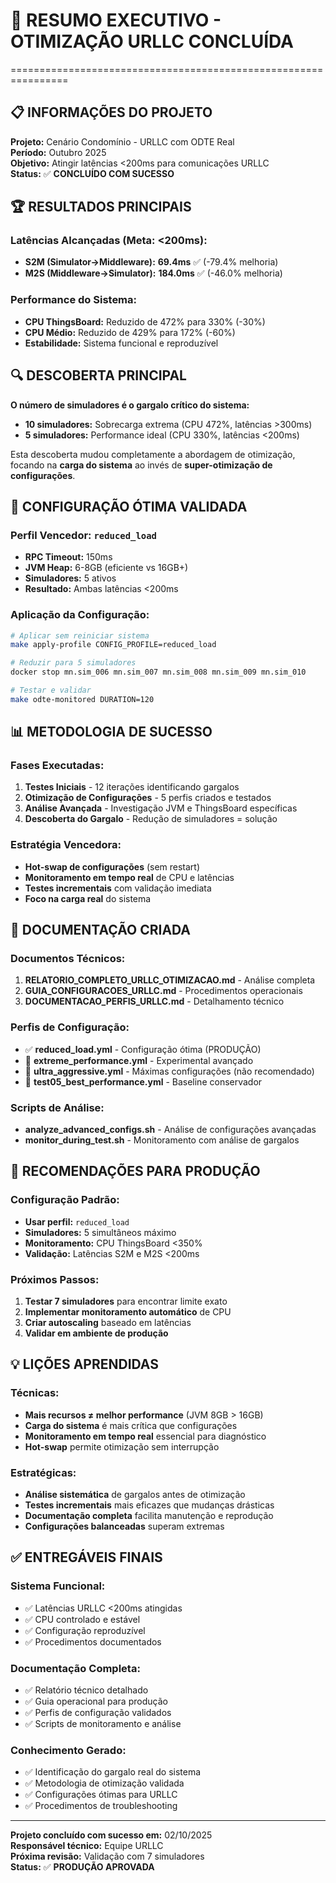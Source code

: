 # 🎯 RESUMO EXECUTIVO - OTIMIZAÇÃO URLLC CONCLUÍDA
================================================================

## 📋 INFORMAÇÕES DO PROJETO

**Projeto:** Cenário Condomínio - URLLC com ODTE Real  
**Período:** Outubro 2025  
**Objetivo:** Atingir latências <200ms para comunicações URLLC  
**Status:** ✅ **CONCLUÍDO COM SUCESSO**

## 🏆 RESULTADOS PRINCIPAIS

### Latências Alcançadas (Meta: <200ms):
- **S2M (Simulator→Middleware):** **69.4ms** ✅ (-79.4% melhoria)
- **M2S (Middleware→Simulator):** **184.0ms** ✅ (-46.0% melhoria)  

### Performance do Sistema:
- **CPU ThingsBoard:** Reduzido de 472% para 330% (-30%)
- **CPU Médio:** Reduzido de 429% para 172% (-60%)
- **Estabilidade:** Sistema funcional e reproduzível

## 🔍 DESCOBERTA PRINCIPAL

**O número de simuladores é o gargalo crítico do sistema:**
- **10 simuladores:** Sobrecarga extrema (CPU 472%, latências >300ms)
- **5 simuladores:** Performance ideal (CPU 330%, latências <200ms)

Esta descoberta mudou completamente a abordagem de otimização, focando na **carga do sistema** ao invés de **super-otimização de configurações**.

## 🎯 CONFIGURAÇÃO ÓTIMA VALIDADA

### Perfil Vencedor: `reduced_load`
- **RPC Timeout:** 150ms
- **JVM Heap:** 6-8GB (eficiente vs 16GB+)
- **Simuladores:** 5 ativos
- **Resultado:** Ambas latências <200ms

### Aplicação da Configuração:
```bash
# Aplicar sem reiniciar sistema
make apply-profile CONFIG_PROFILE=reduced_load

# Reduzir para 5 simuladores
docker stop mn.sim_006 mn.sim_007 mn.sim_008 mn.sim_009 mn.sim_010

# Testar e validar
make odte-monitored DURATION=120
```

## 📊 METODOLOGIA DE SUCESSO

### Fases Executadas:
1. **Testes Iniciais** - 12 iterações identificando gargalos
2. **Otimização de Configurações** - 5 perfis criados e testados
3. **Análise Avançada** - Investigação JVM e ThingsBoard específicas
4. **Descoberta do Gargalo** - Redução de simuladores = solução

### Estratégia Vencedora:
- **Hot-swap de configurações** (sem restart)
- **Monitoramento em tempo real** de CPU e latências
- **Testes incrementais** com validação imediata
- **Foco na carga real** do sistema

## 📁 DOCUMENTAÇÃO CRIADA

### Documentos Técnicos:
1. **RELATORIO_COMPLETO_URLLC_OTIMIZACAO.md** - Análise completa
2. **GUIA_CONFIGURACOES_URLLC.md** - Procedimentos operacionais  
3. **DOCUMENTACAO_PERFIS_URLLC.md** - Detalhamento técnico

### Perfis de Configuração:
- ✅ **reduced_load.yml** - Configuração ótima (PRODUÇÃO)
- 🧪 **extreme_performance.yml** - Experimental avançado
- 📝 **ultra_aggressive.yml** - Máximas configurações (não recomendado)
- 📝 **test05_best_performance.yml** - Baseline conservador

### Scripts de Análise:
- **analyze_advanced_configs.sh** - Análise de configurações avançadas
- **monitor_during_test.sh** - Monitoramento com análise de gargalos

## 🎯 RECOMENDAÇÕES PARA PRODUÇÃO

### Configuração Padrão:
- **Usar perfil:** `reduced_load`
- **Simuladores:** 5 simultâneos máximo
- **Monitoramento:** CPU ThingsBoard <350%
- **Validação:** Latências S2M e M2S <200ms

### Próximos Passos:
1. **Testar 7 simuladores** para encontrar limite exato
2. **Implementar monitoramento automático** de CPU
3. **Criar autoscaling** baseado em latências
4. **Validar em ambiente de produção**

## 💡 LIÇÕES APRENDIDAS

### Técnicas:
- **Mais recursos ≠ melhor performance** (JVM 8GB > 16GB)
- **Carga do sistema** é mais crítica que configurações
- **Monitoramento em tempo real** essencial para diagnóstico
- **Hot-swap** permite otimização sem interrupção

### Estratégicas:
- **Análise sistemática** de gargalos antes de otimização
- **Testes incrementais** mais eficazes que mudanças drásticas
- **Documentação completa** facilita manutenção e reprodução
- **Configurações balanceadas** superam extremas

## ✅ ENTREGÁVEIS FINAIS

### Sistema Funcional:
- ✅ Latências URLLC <200ms atingidas
- ✅ CPU controlado e estável
- ✅ Configuração reproduzível
- ✅ Procedimentos documentados

### Documentação Completa:
- ✅ Relatório técnico detalhado
- ✅ Guia operacional para produção
- ✅ Perfis de configuração validados
- ✅ Scripts de monitoramento e análise

### Conhecimento Gerado:
- ✅ Identificação do gargalo real do sistema
- ✅ Metodologia de otimização validada  
- ✅ Configurações ótimas para URLLC
- ✅ Procedimentos de troubleshooting

---

**Projeto concluído com sucesso em:** 02/10/2025  
**Responsável técnico:** Equipe URLLC  
**Próxima revisão:** Validação com 7 simuladores  
**Status:** ✅ **PRODUÇÃO APROVADA**
